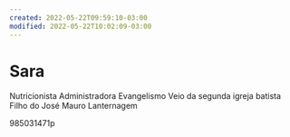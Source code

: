 ```yaml
---
created: 2022-05-22T09:59:10-03:00
modified: 2022-05-22T10:02:09-03:00
---
```


# Sara

Nutricionista
Administradora
Evangelismo
Veio da segunda igreja batista
Filho do José Mauro Lanternagem

985031471p
